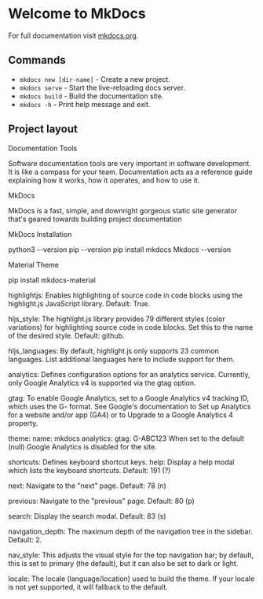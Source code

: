 # Welcome to MkDocs

For full documentation visit [mkdocs.org](https://www.mkdocs.org).

## Commands

* `mkdocs new [dir-name]` - Create a new project.
* `mkdocs serve` - Start the live-reloading docs server.
* `mkdocs build` - Build the documentation site.
* `mkdocs -h` - Print help message and exit.

## Project layout

   Documentation Tools

Software documentation tools are very important in software development. It is like a compass for your team. Documentation acts as a reference guide explaining how it works, how it operates, and how to use it.

 
MkDocs

MkDocs is a fast, simple, and downright gorgeous static site generator that's geared towards building project documentation


MkDocs Installation

python3 --version
pip --version
pip install mkdocs
Mkdocs --version


Material Theme

pip install mkdocs-material

highlightjs: Enables highlighting of source code in code blocks using the highlight.js JavaScript library. Default: True.

hljs_style: The highlight.js library provides 79 different styles (color variations) for highlighting source code in code blocks. Set this to the name of the desired style. Default: github.

hljs_languages: By default, highlight.js only supports 23 common languages. List additional languages here to include support for them.

analytics: Defines configuration options for an analytics service. Currently, only Google Analytics v4 is supported via the gtag option.

gtag: To enable Google Analytics, set to a Google Analytics v4 tracking ID, which uses the G- format. See Google's documentation to Set up Analytics for a website and/or app (GA4) or to Upgrade to a Google Analytics 4 property.

theme:
    name: mkdocs
    analytics:
        gtag: G-ABC123
When set to the default (null) Google Analytics is disabled for the site.

shortcuts: Defines keyboard shortcut keys.
help: Display a help modal which lists the keyboard shortcuts. Default: 191 (?)

next: Navigate to the "next" page. Default: 78 (n)

previous: Navigate to the "previous" page. Default: 80 (p)

search: Display the search modal. Default: 83 (s)

navigation_depth: The maximum depth of the navigation tree in the sidebar. Default: 2.

nav_style: This adjusts the visual style for the top navigation bar; by default, this is set to primary (the default), but it can also be set to dark or light.

locale: The locale (language/location) used to build the theme. If your locale is not yet supported, it will fallback to the default.

